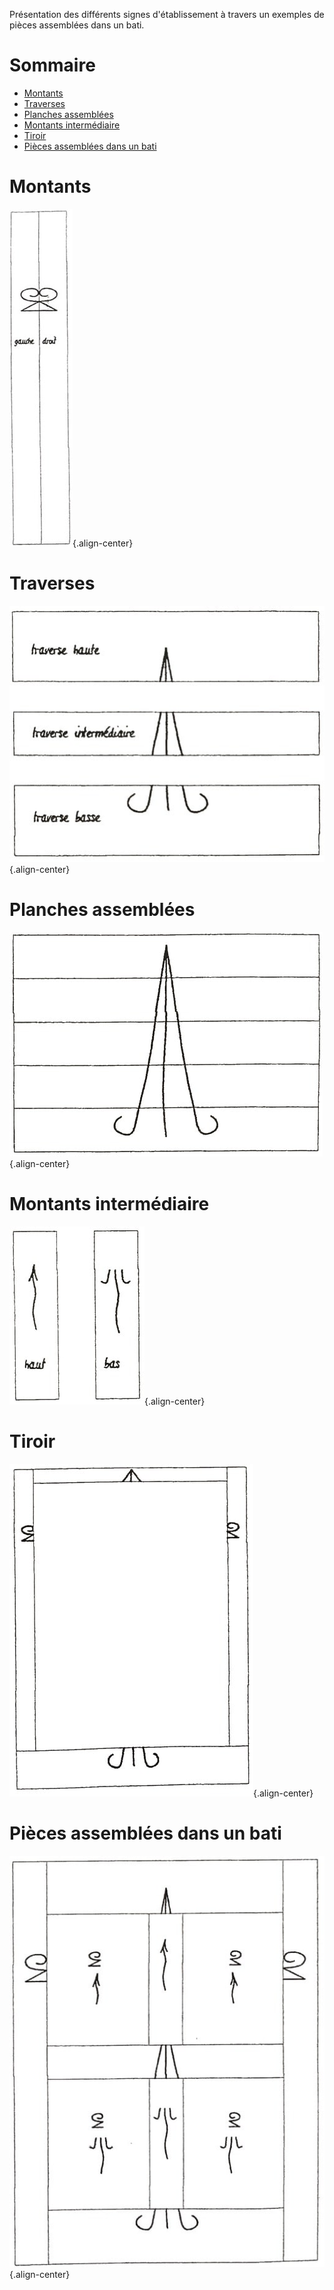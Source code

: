 <!-- TITLE: Signes d'établissement -->
<!-- SUBTITLE: Liste des signes d'établissement -->

Présentation des différents signes d'établissement à travers un exemples de pièces assemblées dans un bati.


# Sommaire

* [Montants](#montants)
* [Traverses](#traverses)
* [Planches assemblées](#planches-assemblees)
* [Montants intermédiaire](#montants-intermediaire)
* [Tiroir](#tiroir)
* [Pièces assemblées dans un bati](#pieces-assemblees-dans-bati)

<a name="montants"/>

# Montants
![Signe Etablissement Montants](/uploads/atelier/signe-etablissement-montants.jpg "Signe Etablissement Montants"){.align-center}

<a name="traverses"/>

# Traverses
![Signe Etablissement Traverses](/uploads/atelier/signe-etablissement-traverses.jpg "Signe Etablissement Traverses"){.align-center}

<a name="planches-assemblees"/>

# Planches assemblées
![Signe Etablissement Planches Assembleees](/uploads/atelier/signe-etablissement-planches-assembleees.jpg "Signe Etablissement Planches Assembleees"){.align-center}

<a name="montants-intermediaire"/>

# Montants intermédiaire
![Signe Etablissement Montant Intermediaire](/uploads/atelier/signe-etablissement-montant-intermediaire.jpg "Signe Etablissement Montant Intermediaire"){.align-center}

<a name="tiroir"/>

# Tiroir
![Signe Etablissement Tiroir](/uploads/atelier/signe-etablissement-tiroir.jpg "Signe Etablissement Tiroir"){.align-center}

<a name="pieces-assemblees-dans-bati"/>

# Pièces assemblées dans un bati
![Signe Etablissement Pieces Assemblees](/uploads/atelier/signe-etablissement-pieces-assemblees.jpg "Signe Etablissement Pieces Assemblees"){.align-center}
